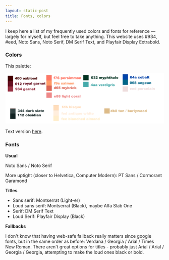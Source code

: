 ```yaml
---
layout: static-post
title: Fonts, colors
---
```


I keep here a list of my frequently used colors and fonts for reference &mdash; largely for myself, but feel free to take anything. This website uses #934, #eed, Noto Sans, Noto Serif, DM Serif Text, and Playfair Display Extrabold.

### Colors

This palette:

![Fig. 5 of the text](/post_assets/palette.png)

Text version [here](/post_assets/palette.txt).

### Fonts

**Usual**

Noto Sans / Noto Serif

More uptight (closer to Helvetica, Computer Modern): PT Sans / Cormorant Garamond

**Titles**

- Sans serif: Montserrat (Light-er)
- Loud sans serif: Montserrat (Black), maybe Alfa Slab One
- Serif: DM Serif Text
- Loud Serif: Playfair Display (Black)

**Fallbacks**

I don't know that having web-safe fallback really matters since google fonts, but in the same order as before: Verdana / Georgia / Arial / Times New Roman. There aren't great options for titles - probably just Arial / Arial / Georgia / Georgia, attempting to make the loud ones black or bold.